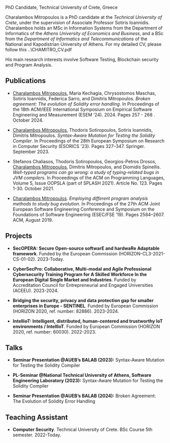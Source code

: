 PhD Candidate, Technical University of Crete, Greece

Charalambos Mitropoulos is a PhD candidate at the _<a href="https://www.tuc.gr/en/home" style="text-decoration: none; color: inherit;">Technical University of Crete</a>_, under the supervision of Associate Professor Sotiris Ioannidis. Charalambos holds an MSc in Information Systems from the Department of Informatics of the _<a href="https://www.aueb.gr/" style="text-decoration: none; color: inherit;">Athens University of Economics and Business</a>_, and a BSc from the _<a href="https://www.di.uoa.gr/" style="text-decoration: none; color: inherit;">Department of Informatics and Telecommunications</a>_ of the National and Kapodistrian University of Athens. For my detailed CV, please follow this ..\CHAMITRO_CV.pdf

His main research interests involve Software Testing, Blockchain security and Program Analysis.

## Publications

- <u>Charalambos Mitropoulos</u>, Maria Kechagia, Chrysostomos Maschas, Sotiris Ioannidis, Federica Sarro, and Dimitris Mitropoulos. *<a href="https://dl.acm.org/doi/10.1145/3674805.3686686" style="text-decoration: none; color: inherit;">Broken agreement: The evolution of Solidity error handling</a>*. In Proceedings of the 18th ACM/IEEE International Symposium on Empirical Software Engineering and Measurement (ESEM ’24). 2024. Pages 257 - 268 . October 2024. 

- <u>Charalambos Mitropoulos</u>, Thodoris Sotiropoulos, Sotiris Ioannidis, Dimitris Mitropoulos. *<a href="https://link.springer.com/chapter/10.1007/978-3-031-51479-1_17" style="text-decoration: none; color: inherit;">Syntax-Aware Mutation for Testing the Solidity Compiler</a>*. In Proceedings of the 28th European Symposium on Research in Computer Security (ESORICS '23). Pages 327–347. Springer. September 2023.

- Stefanos Chaliasos, Thodoris Sotiropoulos, Georgios-Petros Drosos, <u>Charalambos Mitropoulos</u>, Dimitris Mitropoulos, and Diomidis Spinellis. *<a href="https://dl.acm.org/doi/pdf/10.1145/3485500" style="text-decoration: none; color: inherit;">Well-typed programs can go wrong: a study of typing-related bugs in JVM compilers</a>*. In Proceedings of the ACM on Programming Languages, Volume 5, Issue OOPSLA (part of SPLASH 2021). Article No. 123. Pages 1-30. October 2021.

- <u>Charalambos Mitropoulos</u>. *<a href="https://dl.acm.org/doi/abs/10.1145/3338906.3342489" style="text-decoration: none; color: inherit;">Employing different program analysis methods to study bug evolution</a>*. In Proceedings of the 27th ACM Joint European Software Engineering Conference and Symposium on the Foundations of Software Engineering (ESEC/FSE ’19). Pages 2584–2607. ACM, August 2019.


## Projects

- **<a href="https://secopera.eu/" style="text-decoration: none; color: inherit;">SecOPERA: Secure Open-source softwarE and hardwaRe Adaptable framework</a>**. Funded by the European Commission (HORIZON-CL3-2021-CS-01-02). 2023-Today.

- **<a href="https://www.cybersecpro-project.eu/" style="text-decoration: none; color: inherit;">CyberSecPro: Collaborative, Multi-modal and Agile Professional Cybersecurity Training Program for A Skilled Workforce In the European Digital Single Market and Industries</a>**. Funded by Accreditation Council for Entrepreneurial and Engaged Universities (ACEEU). 2023-2024.

- **<a href="https://sentinel-project.eu//" style="text-decoration: none; color: inherit;">Bridging the security, privacy and data protection gap for smaller enterprises in Europe - SENTINEL</a>**. Funded by European Commission (HORIZON 2020, ref. number: 82886). 2023-2024.

- **<a href="https://intelliot.eu/" style="text-decoration: none; color: inherit;">IntellioT: Intelligent, distributed, human-centered and trustworthy IoT environments / IntellIoT</a>**. Funded by European Commission (HORIZON 2020, ref. number: 60030). 2022-2023.

## Talks

- **Seminar Presentation @AUEB’s BALAB (2023):** Syntax-Aware Mutation for Testing the Solidity Compiler

- **PL-Seminar @National Technical University of Athens, Software Engineering Laboratory (2023):** Syntax-Aware Mutation for Testing the Solidity Compiler

- **Seminar Presentation @AUEB’s BALAB (2024):** Broken Agreement: The Evolution of Solidity Error Handling

## Teaching Assistant

- **Computer Security**. Technical University of Crete. BSc Course 5th semester. 2022-Today.
